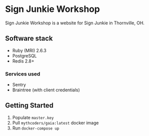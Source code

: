 # Sign Junkie Workshop

Sign Junkie Workshop is a website for Sign Junkie in Thornville, OH.

## Software stack

- Ruby (MRI) 2.6.3
- PostgreSQL
- Redis 2.8+

### Services used

- Sentry
- Braintree (with client credentials)

## Getting Started

1. Populate `master.key`
2. Pull `mythcoders/gaia:latest` docker image
3. Run `docker-compose up`
